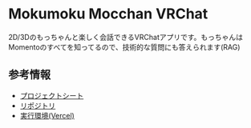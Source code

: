 # Mokumoku Mocchan VRChat
2D/3Dのもっちゃんと楽しく会話できるVRChatアプリです。もっちゃんはMomentoのすべてを知ってるので、技術的な質問にも答えられます(RAG)

## 参考情報
- [プロジェクトシート](https://docs.google.com/spreadsheets/d/1AVeCPjyWRDeeorxyYmvaKvN98tdJLhulEHbC1vwO5pc/edit#gid=0)
- [リポジトリ](https://github.com/yoshidashingo/mokumoku-mocchan-chat)
- [実行環境(Vercel)](https://mokumoku-mocchan-chat.vercel.app/)
